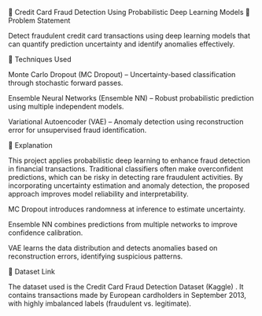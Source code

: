 🧠 Credit Card Fraud Detection Using Probabilistic Deep Learning Models
📌 Problem Statement

Detect fraudulent credit card transactions using deep learning models that can quantify prediction uncertainty and identify anomalies effectively.

🧩 Techniques Used

Monte Carlo Dropout (MC Dropout) – Uncertainty-based classification through stochastic forward passes.

Ensemble Neural Networks (Ensemble NN) – Robust probabilistic prediction using multiple independent models.

Variational Autoencoder (VAE) – Anomaly detection using reconstruction error for unsupervised fraud identification.

🧠 Explanation

This project applies probabilistic deep learning to enhance fraud detection in financial transactions. Traditional classifiers often make overconfident predictions, which can be risky in detecting rare fraudulent activities.
By incorporating uncertainty estimation and anomaly detection, the proposed approach improves model reliability and interpretability.

MC Dropout introduces randomness at inference to estimate uncertainty.

Ensemble NN combines predictions from multiple networks to improve confidence calibration.

VAE learns the data distribution and detects anomalies based on reconstruction errors, identifying suspicious patterns.

📂 Dataset Link

The dataset used is the Credit Card Fraud Detection Dataset (Kaggle)
.
It contains transactions made by European cardholders in September 2013, with highly imbalanced labels (fraudulent vs. legitimate).
